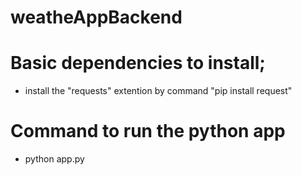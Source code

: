 # weatheAppBackend

# Basic dependencies to install;
- install the "requests" extention by command "pip install request"

# Command to run the python app
- python app.py

